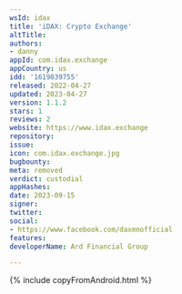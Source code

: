 ```yaml
---
wsId: idax
title: 'iDAX: Crypto Exchange'
altTitle: 
authors:
- danny
appId: com.idax.exchange
appCountry: us
idd: '1619039755'
released: 2022-04-27
updated: 2023-04-27
version: 1.1.2
stars: 1
reviews: 2
website: https://www.idax.exchange
repository: 
issue: 
icon: com.idax.exchange.jpg
bugbounty: 
meta: removed
verdict: custodial
appHashes: 
date: 2023-09-15
signer: 
twitter: 
social:
- https://www.facebook.com/daxmnofficial
features: 
developerName: Ard Financial Group

---
```


{% include copyFromAndroid.html %}
